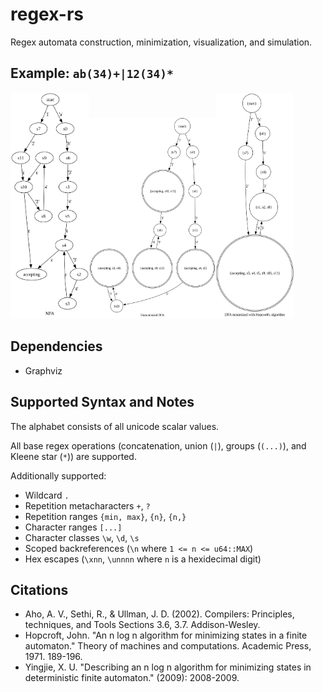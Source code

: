 # regex-rs

Regex automata construction, minimization, visualization, and simulation.

## Example: `ab(34)+|12(34)*`

<img src="./doc/nfa1.png" width="25%"><img src="./doc/dfa_nonmin1.png" width="40%"><img src="./doc/dfa_min1.png" width="25%">

## Dependencies

- Graphviz

## Supported Syntax and Notes

The alphabet consists of all unicode scalar values.

All base regex operations (concatenation, union (`|`), groups (`(...)`), and Kleene star (`*`)) are supported.

Additionally supported:

- Wildcard `.`
- Repetition metacharacters `+`, `?`
- Repetition ranges `{min, max}`, `{n}`, `{n,}`
- Character ranges `[...]`
- Character classes `\w`, `\d`, `\s`
- Scoped backreferences (`\n` where `1 <= n <= u64::MAX`)
- Hex escapes (`\xnn`, `\unnnn` where `n` is a hexidecimal digit)

## Citations

- Aho, A. V., Sethi, R., & Ullman, J. D. (2002). Compilers: Principles, techniques, and Tools Sections 3.6, 3.7. Addison-Wesley.
- Hopcroft, John. "An n log n algorithm for minimizing states in a finite automaton." Theory of machines and computations. Academic Press, 1971. 189-196.
- Yingjie, X. U. "Describing an n log n algorithm for minimizing states in deterministic finite automaton." (2009): 2008-2009.
